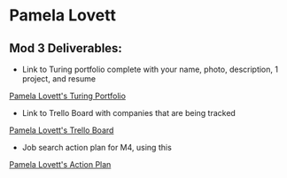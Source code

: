 # Pamela Lovett

## Mod 3 Deliverables:

* Link to Turing portfolio complete with your name, photo, description, 1 project, and resume

[Pamela Lovett's Turing Portfolio](https://www.turing.io/alumni/pamela-lovett)

* Link to Trello Board with companies that are being tracked

[Pamela Lovett's Trello Board](https://trello.com/b/xxV70rbj/job-tracker)

* Job search action plan for M4, using this

[Pamela Lovett's Action Plan](https://docs.google.com/document/d/1_Qyvt0aOKVPrJOnekM4g5Mk-yZlAoNsw644s5HGmPy4/edit?usp=sharing)
